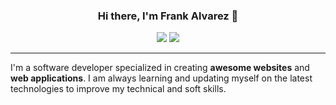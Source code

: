 <div align="center">
    <h3>Hi there, I'm Frank Alvarez 👋</h3>
    <img src="https://skillicons.dev/icons?i=js,dart,cs,py,go" />
    <img src="https://skillicons.dev/icons?i=react,flutter,dotnet,postgresql,mongo" />
</div>

---

I'm a software developer specialized in creating **awesome websites** and **web applications**. I am always learning and updating myself on the latest technologies to improve my technical and soft skills.

